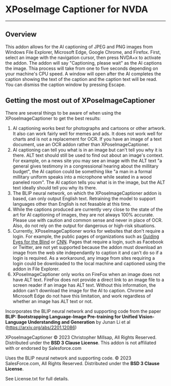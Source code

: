 # XPoseImage Captioner for NVDA #
----------
## Overview 
This addon allows for the AI captioning of JPEG and PNG images from Windows File Explorer,
Microsoft Edge, Google Chrome, and Firefox. 
First, select an image with the navigation cursor, then press NVDA+x to activate the addon. The addon will say "Captioning, please wait" as the AI captions the image. Thia process will take from one to five seconds depending on your machine's CPU speed. A window will open after the AI completes the caption showing the text of the caption and the caption text will be read. You can dismiss the caption window by pressing Escape. 

## Getting the most out of XPoseImageCaptioner
There are several things to be aware of when using the XPoseImageCaptioner to get the best results: 

1. AI captioning works best for photographs and cartoons or other artwork. It also can work fairly well for memes and ads. It does not work well for charts and is not a replacement for OCR. If you have an image of a text document, use an OCR addon rather than XPoseImageCaptioner. 
2. AI captioning can tell you what is in an image but can't tell you why it is there. ALT text should still be used to find out about an image's context. For example, on a news site you may see an image with the ALT text "a general gives testimony in a congressional hearing about the millitary budget", the AI caption could be something like "a man in a formal millitary uniform speaks into a microphone while seated in a wood paneled room". The AI caption tells you what is in the image, but the ALT text ideally should tell you why its there. 
3. The BLIP neural network, on which the XPoseImageCaptioner addon is based, can only output English text. Retraining the model to support languages other than English is not feasable at this time. 
4. While the captions produced are currently very close to the state of the art for AI captioning of images, they are not always 100% accurate. Please use with caution and common sense and never in place of OCR. Also, do not rely on the output for dangerous or high-risk situations. 
5. Currently, XPoseImageCaptioner works for websites that don't require a login. For example, the public pages of organizations such as [Guiding Eyes for the Blind](https://www.guidingeyes.org/) or [CNN](https://www.cnn.com/). Pages that require a login, such as Facebook or Twitter, are not yet supported because the addon must download an image from the web site independantly to caption it and can't do so if a login is required. As a workaround, any image from sites requiring a login could be downloaded to the local machine and captioned using the addon in File Explorer. 
6. XPoseImageCaptioner only works on FireFox when an image does not have ALT text. FireFox does not provide a direct link to an image file to a screen reader if an image has ALT text. Without this information, the addon can't download the image for the AI to caption. Chrome and Microsoft Edge do not have this limitation, and work regardless of whether an image has ALT text or not. 



Incorporates the BLIP neural network and supporting code from the paper 
__BLIP: Bootstrapping Language-Image Pre-training for Unified Vision-Language Understanding and Generation__ by Junan Li et al (https://arxiv.org/abs/2201.12086)


XPoseImageCaptioner &copy; 2023 Christopher Millsap, All Rights Reserved. Distributed under the **BSD 3 Clause License**. This addon is not affiliated with or endorsed by Salesforce.com 

Uses the BLIP neural network and supporting code. &copy; 2023 SalesForce.com, All Rights Reserved. Distributed under the **BSD 3 Clause License**. 

See License.txt for full details. 
